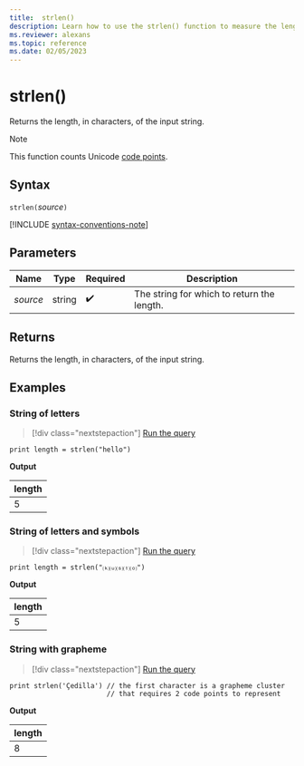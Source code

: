 ```yaml
---
title:  strlen()
description: Learn how to use the strlen() function to measure the length of the input string.
ms.reviewer: alexans
ms.topic: reference
ms.date: 02/05/2023
---
```

# strlen()

Returns the length, in characters, of the input string.

> [!NOTE]
> This function counts Unicode [code points](https://en.wikipedia.org/wiki/Code_point).

## Syntax

`strlen(`*source*`)`

[!INCLUDE [syntax-conventions-note](../../includes/syntax-conventions-note.md)]

## Parameters

| Name | Type | Required | Description |
|--|--|--|--|
| *source* | string |  :heavy_check_mark: | The string for which to return the length.|

## Returns

Returns the length, in characters, of the input string.

## Examples

### String of letters

> [!div class="nextstepaction"]
> <a href="https://dataexplorer.azure.com/clusters/help/databases/Samples?query=H4sIAAAAAAAAAysoyswrUchJzUsvyVCwVSguKQKyNZQyUnNy8pU0ATlWTM8eAAAA" target="_blank">Run the query</a>

```kusto
print length = strlen("hello")
```

**Output**

|length|
|---|
|5|

### String of letters and symbols

> [!div class="nextstepaction"]
> <a href="https://dataexplorer.azure.com/clusters/help/databases/Samples?query=H4sIAAAAAAAAAysoyswrUchJzUsvyVCwVSguKQKyNZQeTVr2aNKGR5PWPZq0/tGkVUqaAIvtpvwoAAAA" target="_blank">Run the query</a>

```kusto
print length = strlen("⒦⒰⒮⒯⒪")
```

**Output**

|length|
|---|
|5|

### String with grapheme

> [!div class="nextstepaction"]
> <a href="https://dataexplorer.azure.com/clusters/help/databases/Samples?query=H4sIAAAAAAAAA3WNsQ3DMAwE+0zxnePKQFbwJIT8iQgokkzSM2UZD2Uhva+8A/67aQ14WGF9Tuv546alyDRjWRCZeKt5IGUxSUGDOgQfk575JVI5fNgHbviPSMC4H2p0vJDaRvQ2bh3RRunDs8YF+EPCH4oAAAA=" target="_blank">Run the query</a>

```kusto
print strlen('Çedilla') // the first character is a grapheme cluster
                        // that requires 2 code points to represent
```

**Output**

|length|
|---|
|8|
